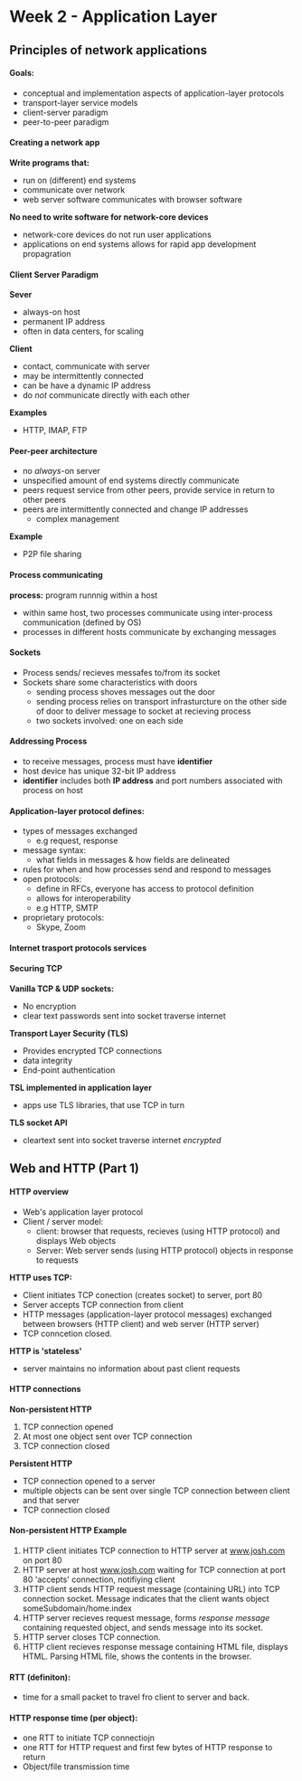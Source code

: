 # Week 2 - Application Layer



## Principles of network applications

#### Goals:

- conceptual and implementation aspects of application-layer protocols
- transport-layer service models
- client-server paradigm
- peer-to-peer paradigm

#### Creating a network app

**Write programs that:**

- run on (different) end systems
- communicate over network
- web server software communicates with browser software

**No need to write software for network-core devices**

- network-core devices do not run user applications
- applications on end systems allows for rapid app development propagration



#### Client Server Paradigm

**Sever**

- always-on host 
- permanent IP address
- often in data centers, for scaling

**Client**

- contact, communicate with server 
- may be intermittently connected
- can be have a dynamic IP address
- do *not* communicate directly with each other

**Examples**

- HTTP, IMAP, FTP



#### Peer-peer architecture

- no *always*-on server
- unspecified amount of end systems directly communicate 
- peers request service from other peers, provide service in return to other peers
- peers are intermittently connected and change IP addresses 
  - complex management

**Example**

- P2P file sharing

  

#### Process communicating

**process:** program runnnig within a host

- within same host, two processes communicate using inter-process communication (defined by OS)
- processes in different hosts communicate by exchanging messages



#### Sockets

- Process sends/ recieves messafes to/from its socket
- Sockets share some characteristics with doors
  - sending process shoves messages out the door
  - sending process relies on transport infrasturcture on the other side of door to deliver message to socket at recieving process
  - two sockets involved: one on each side



#### Addressing Process

- to receive messages, process must have **identifier**
- host device has unique 32-bit IP address
- **identifier** includes both **IP address** and port numbers associated with process on host



#### Application-layer protocol defines:

- types of messages exchanged
  - e.g request, response
- message syntax:
  - what fields in messages & how fields are delineated
- rules for when and how processes send and respond to messages
- open protocols:
  - define in RFCs, everyone has access to protocol definition
  - allows for interoperability 
  - e.g HTTP, SMTP
- proprietary protocols:
  - Skype, Zoom



#### Internet trasport protocols services



#### Securing TCP

**Vanilla TCP & UDP sockets:**

- No encryption
- clear text passwords sent into socket traverse internet

**Transport Layer Security (TLS)**

- Provides encrypted TCP connections
- data integrity
- End-point authentication

**TSL implemented in application layer**

- apps use TLS libraries, that use TCP in turn

**TLS socket API**

- cleartext sent into socket traverse internet *encrypted*



## Web and HTTP (Part 1)





#### HTTP overview

- Web's application layer protocol
- Client / server model:
  - client: browser that requests, recieves (using HTTP protocol) and displays Web objects
  - Server: Web server sends (using HTTP protocol) objects in response to requests

**HTTP uses TCP:**

- Client initiates TCP conection (creates socket) to server, port 80
- Server accepts TCP connection from client
- HTTP messages (application-layer protocol messages) exchanged between browsers (HTTP client) and web server (HTTP server)
- TCP conncetion closed.

**HTTP is 'stateless'**

- server maintains no information about past client requests



#### HTTP connections

**Non-persistent HTTP**

1. TCP connection opened
2. At most one object sent over TCP connection
3. TCP connection closed

**Persistent HTTP**

- TCP connection opened to a server
- multiple objects can be sent over single TCP connection between client and that server
- TCP connection closed



#### **Non-persistent HTTP Example**

1. HTTP client initiates TCP connection to HTTP server at www.josh.com on port 80
2. HTTP server at host www.josh.com waiting for TCP connection at port 80 'accepts' connection, notifiying client
3. HTTP client sends HTTP request message (containing URL) into TCP connection socket. Message indicates that the client wants object someSubdomain/home.index
4. HTTP server recieves request message, forms *response message* containing requested object, and sends message into its socket.
5. HTTP server closes TCP connection.
6. HTTP client recieves response message containing HTML file, displays HTML. Parsing HTML file, shows the contents in the browser.



#### **RTT (definiton)**:

- time for a small packet to travel fro client to server and back.

#### **HTTP response time (per object)**:

- one RTT to initiate TCP connectiojn
- one RTT for HTTP request and first few bytes of HTTP response to return
- Object/file transmission time



